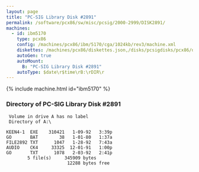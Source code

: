 ```yaml
---
layout: page
title: "PC-SIG Library Disk #2891"
permalink: /software/pcx86/sw/misc/pcsig/2000-2999/DISK2891/
machines:
  - id: ibm5170
    type: pcx86
    config: /machines/pcx86/ibm/5170/cga/1024kb/rev3/machine.xml
    diskettes: /machines/pcx86/diskettes.json,/disks/pcsigdisks/pcx86/diskettes.json
    autoGen: true
    autoMount:
      B: "PC-SIG Library Disk #2891"
    autoType: $date\r$time\rB:\rDIR\r
---
```


{% include machine.html id="ibm5170" %}

### Directory of PC-SIG Library Disk #2891

     Volume in drive A has no label
     Directory of A:\

    KEEN4-1  EXE    310421   1-09-92   3:39p
    GO       BAT        38   1-01-80   1:37a
    FILE2892 TXT      1047   1-28-92   7:43a
    AUDIO    CK4     33325  12-01-91   1:00p
    GO       TXT      1078   2-03-92   2:41p
            5 file(s)     345909 bytes
                           12288 bytes free
